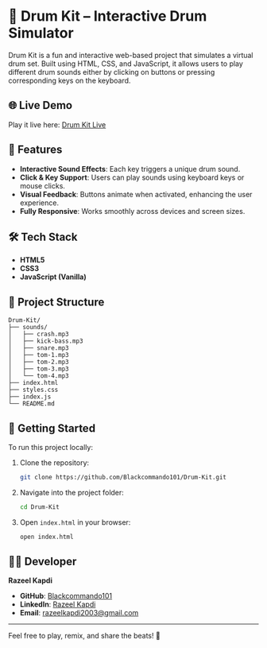 # 🥁 Drum Kit – Interactive Drum Simulator

Drum Kit is a fun and interactive web-based project that simulates a virtual drum set. Built using HTML, CSS, and JavaScript, it allows users to play different drum sounds either by clicking on buttons or pressing corresponding keys on the keyboard.

## 🌐 Live Demo

Play it live here: [Drum Kit Live](https://blackcommando101.github.io/Drum-Kit/)

## 📌 Features

- **Interactive Sound Effects**: Each key triggers a unique drum sound.
- **Click & Key Support**: Users can play sounds using keyboard keys or mouse clicks.
- **Visual Feedback**: Buttons animate when activated, enhancing the user experience.
- **Fully Responsive**: Works smoothly across devices and screen sizes.

## 🛠️ Tech Stack

- **HTML5**
- **CSS3**
- **JavaScript (Vanilla)**

## 📂 Project Structure

```
Drum-Kit/
├── sounds/
│   ├── crash.mp3
│   ├── kick-bass.mp3
│   ├── snare.mp3
│   ├── tom-1.mp3
│   ├── tom-2.mp3
│   ├── tom-3.mp3
│   └── tom-4.mp3
├── index.html
├── styles.css
├── index.js
└── README.md
```

## 🚀 Getting Started

To run this project locally:

1. Clone the repository:
   ```bash
   git clone https://github.com/Blackcommando101/Drum-Kit.git
   ```

2. Navigate into the project folder:
   ```bash
   cd Drum-Kit
   ```

3. Open `index.html` in your browser:
   ```bash
   open index.html
   ```

## 👨‍💻 Developer

**Razeel Kapdi**

- **GitHub**: [Blackcommando101](https://github.com/Blackcommando101)
- **LinkedIn**: [Razeel Kapdi](https://www.linkedin.com/in/razeel-kapdi-698955267/)
- **Email**: razeelkapdi2003@gmail.com

---

Feel free to play, remix, and share the beats! 🥁
